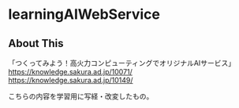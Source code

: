 # learningAIWebService

## About This


「つくってみよう！高火力コンピューティングでオリジナルAIサービス」
https://knowledge.sakura.ad.jp/10071/
https://knowledge.sakura.ad.jp/10149/

こちらの内容を学習用に写経・改変したもの。
